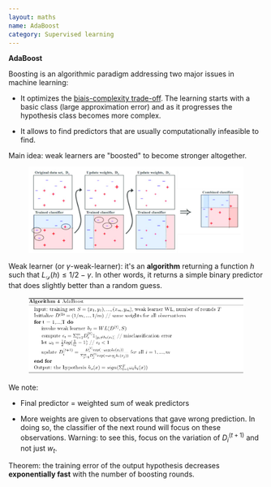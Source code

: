 ```yaml
---
layout: maths
name: AdaBoost
category: Supervised learning
---
```


**AdaBoost**

Boosting is an algorithmic paradigm addressing two major issues in
machine learning:

- It optimizes the <a class="cleanLinkSource" href="https://savoga.github.io/machinelearning/bias-complexity-trade-off">biais-complexity trade-off</a>. The learning starts with a basic class (large
approximation error) and as it progresses the hypothesis class becomes
more complex.

- It allows to find predictors that are usually computationally
infeasible to find.

Main idea: weak learners are \"boosted\" to become stronger altogether.

<figure>
    <img src="/assets/img/AdaBoost_Schema.png">
</figure>

Weak learner (or $\gamma$-weak-learner): it's an **algorithm** returning
a function $h$ such that $L_{\mathcal{D}}(h) \leq 1/2 - \gamma$. In
other words, it returns a simple binary predictor that does slightly
better than a random guess.

<figure>
    <img src="/assets/img/adaboost-algo.png">
</figure>

We note:

- Final predictor = weighted sum of weak predictors

- More weights are given to observations that gave wrong prediction. In
doing so, the classifier of the next round will focus on these
observations. Warning: to see this, focus on the variation of
$D^{(t+1)}_i$ and not just $w_t$.

Theorem: the training error of the output hypothesis decreases
**exponentially fast** with the number of boosting rounds.
